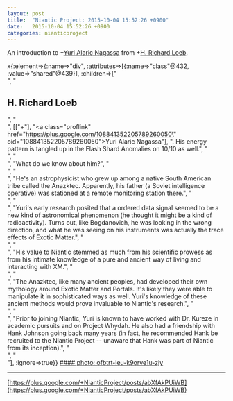 ```yaml
---
layout: post
title:  "Niantic Project: 2015-10-04 15:52:26 +0900"
date:   2015-10-04 15:52:26 +0900
categories: nianticproject
---
```

An introduction to +[Yuri Alaric Nagassa](https://plus.google.com/108841352205789260050 "") from +[H. Richard Loeb](https://plus.google.com/117506125229608138804 "").

x{:element=>{:name=>"div", :attributes=>[{:name=>"class"@432, :value=>"shared"@439}], :children=>["<br />", "<h2>H. Richard Loeb</h2>", "<br />", [["+"], "<a class=\"proflink\" href=\"https://plus.google.com/108841352205789260050\" oid=\"108841352205789260050\">Yuri Alaric Nagassa</a>"], ". His energy pattern is tangled up in the Flash Shard Anomalies on 10/10 as well.", "<br />", "<br />", "What do we know about him?", "<br />", "<br />", "He's an astrophysicist who grew up among a native South American tribe called the Anazktec. Apparently, his father (a Soviet intelligence operative) was stationed at a remote monitoring station there.", "<br />", "<br />", "Yuri's early research posited that a ordered data signal seemed to be a new kind of astronomical phenomenon (he thought it might be a kind of radioactivity). Turns out, like Bogdanovich, he was looking in the wrong direction, and what he was seeing on his instruments was actually the trace effects of Exotic Matter.", "<br />", "<br />", "His value to Niantic stemmed as much from his scientific prowess as from his intimate knowledge of a pure and ancient way of living and interacting with XM.", "<br />", "<br />", "The Anazktec, like many ancient peoples, had developed their own mythology around Exotic Matter and Portals. It's likely they were able to manipulate it in sophisticated ways as well. Yuri's knowledge of these ancient methods would prove invaluable to Niantic's research.", "<br />", "<br />", "Prior to joining Niantic, Yuri is known to have worked with Dr. Kureze in academic pursuits and on Project Whydah. He also had a friendship with Hank Johnson going back many years (in fact, he recommended Hank be recruited to the Niantic Project -- unaware that Hank was part of Niantic from its inception).", "<br />", "<br />"], :ignore=>true}}
[#### photo: ofbtrt-leu-k9orve1u-zjy](https://lh6.googleusercontent.com/-YxVkzJeG9NQ/VhDMTvP3gqI/AAAAAAAABgo/wFc5oO8IidY/Alaric.jpg "")
- - -
[https://plus.google.com/+NianticProject/posts/abXfAkPUiWB](https://plus.google.com/+NianticProject/posts/abXfAkPUiWB)
